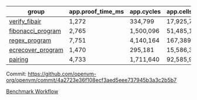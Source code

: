 | group | app.proof_time_ms | app.cycles | app.cells_used | leaf.proof_time_ms | leaf.cycles | leaf.cells_used |
| -- | -- | -- | -- | -- | -- | -- |
| [verify_fibair](https://github.com/openvm-org/openvm/blob/benchmark-results/benchmarks/verify_fibair-4a2723e36f108ecf3aed5eee737945b3a3c2b5b7.md) | 1,272 |  334,799 |  17,925,717 |- | - | - |
| [fibonacci_program](https://github.com/openvm-org/openvm/blob/benchmark-results/benchmarks/fibonacci-4a2723e36f108ecf3aed5eee737945b3a3c2b5b7.md) | 2,765 |  1,500,096 |  51,485,167 | 3,904 |  1,265,595 |  70,291,668 |
| [regex_program](https://github.com/openvm-org/openvm/blob/benchmark-results/benchmarks/regex-4a2723e36f108ecf3aed5eee737945b3a3c2b5b7.md) | 7,751 |  4,140,164 |  167,389,450 | 14,991 |  3,988,023 |  304,646,947 |
| [ecrecover_program](https://github.com/openvm-org/openvm/blob/benchmark-results/benchmarks/ecrecover-4a2723e36f108ecf3aed5eee737945b3a3c2b5b7.md) | 1,470 |  295,181 |  15,586,346 | 13,094 |  2,989,547 |  244,121,619 |
| [pairing](https://github.com/openvm-org/openvm/blob/benchmark-results/benchmarks/pairing-4a2723e36f108ecf3aed5eee737945b3a3c2b5b7.md) | 4,733 |  1,711,640 |  92,585,975 | 14,026 |  3,302,528 |  274,893,483 |


Commit: https://github.com/openvm-org/openvm/commit/4a2723e36f108ecf3aed5eee737945b3a3c2b5b7

[Benchmark Workflow](https://github.com/openvm-org/openvm/actions/runs/13850896766)
